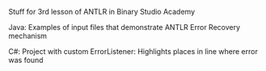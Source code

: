 Stuff for 3rd lesson of ANTLR in Binary Studio Academy

Java: Examples of input files that demonstrate ANTLR Error Recovery mechanism

C#: Project with custom ErrorListener: Highlights places in line where error was found

